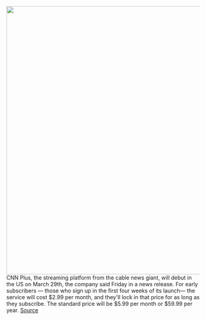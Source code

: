 <img src='https://cdn.vox-cdn.com/thumbor/wZP74T4tNkT5BGh86v7cV0sg2jk=/0x0:640x360/1200x800/filters:focal(269x129:371x231)/cdn.vox-cdn.com/uploads/chorus_image/image/70608637/cnn_plus_3d_whiteplus_redbg_pr_email_logo_640x360.0.jpg' width='700px' /><br/>
CNN Plus, the streaming platform from the cable news giant, will debut in the US on March 29th, the company said Friday in a news release. For early subscribers — those who sign up in the first four weeks of its launch— the service will cost $2.99 per month, and they'll lock in that price for as long as they subscribe. The standard price will be $5.99 per month or $59.99 per year.
<a href='https://www.theverge.com/2022/3/11/22972566/cnn-plus-launch-march-29-streaming'> Source <a/>